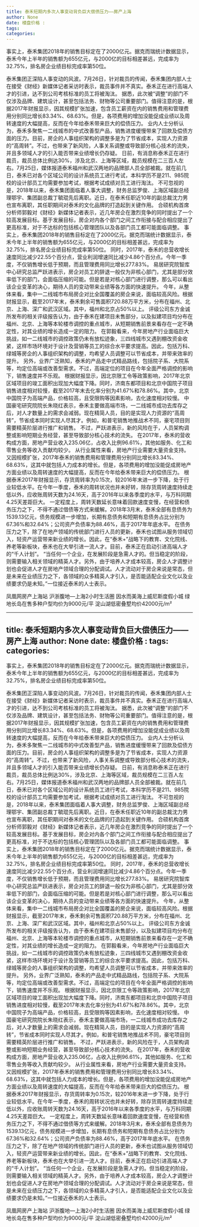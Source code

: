 ```yaml
---
title: 泰禾短期内多次人事变动背负巨大偿债压力——房产上海
author: None
date: 楼盘价格 : 
tags: 
categories: 
---
```

事实上，泰禾集团2018年的销售目标定在了2000亿元。据克而瑞统计数据显示，泰禾今年上半年的销售额为655亿元，与2000亿的目标相差甚远，完成率为32.75%，排名房企业绩目标完成率第50位。
<!-- more -->
泰禾集团正深陷人事变动的风波。7月26日，针对裁员的传闻，泰禾集团内部人士在接受《财经》新媒体记者采访时表示，裁员事件并不真实。泰禾正在进行高端人才的引进，达不到公司考核标准的员工将被淘汰。
据悉，此次被“调整”的部门不仅涉及品牌、建筑设计，甚至包括法务、财物等公司重要部门。值得注意的是，根据2017年财报显示，因其规模扩张加速，包含员工薪资在内的销售费用和管理费用分别同比增长83.34%、68.63%。但是，各项费用的增加没能促成业绩以及周转速度的大幅提高，反而在今年给泰禾带来巨大的偿债压力。
业内人士分析认为，泰禾多聚焦一二线城市的中式改善型产品，销售进度缓慢带来了回款及偿债方面的压力。目前，房企的人事组织架构的调整多是为了节省成本，实现人力资源的“高周转”。不过，也带来了新风险，人事关系调整或导致部分核心技术的流失，并且多领域人才的引入能否带来业绩增长仍存疑。
日前，有消息称泰禾正在进行裁员，裁员总体比例达30%，涉及北京、上海等区域，裁员规模在二三百人左右。7月25日，媒体报道泰禾福州和武汉两地的品牌部人员全部被裁。就在前几日，泰禾已对各个区域公司的设计系统员工进行考试，本科学历不是211、985院校的设计部员工均需要参加考试，根据考试成绩对员工进行淘汰。
不可忽视的是，2018年以来，泰禾集团面临着人事大调整，财务总监罗俊、上海区域副总经理鄂宇、集团副总裁丁毓琨先后离职。近日，在泰禾任职近10年的副总裁沈力男也宣布离职，其任职期间对泰禾的文化品牌的打造起到关键作用。
合硕机构首席分析师郭毅对《财经》新媒体记者表示，近几年房企在激烈竞争的同时提出了一个较高发展目标。基于发展目标，房企对内各个部门之间工作衔接与配合相应提出了更高标准，对于不达标的包括核心管理团队以及各部门员工都可能面临调整。
事实上，泰禾集团2018年的销售目标定在了2000亿元。据克而瑞统计数据显示，泰禾今年上半年的销售额为655亿元，与2000亿的目标相差甚远，完成率为32.75%，排名房企业绩目标完成率第50位。
同时，2017年，泰禾的总营收增长速度同比减少22.55个百分点，营业利润增速同比减少4.86个百分点。今年一季度，不仅销售增长低于预期，而且管理费用同比增长277.83%。
易居研究院智库中心研究总监严跃进表示，房企对员工的辞退一般仅为非核心部门，尤其是部分效率低下的部门，会面临压缩的可能。但是若是对核心部门进行调整，那么可以看出该企业变革的决心，期待人员的变动带来业绩等各方面的快速提升。
今年，从整体来看，集中一二线城市布局房企对比全国覆盖的房企来说，面临较高风险。根据财报显示，截至2017年末，泰禾剩余可售面积720.88万平方米，分布在福州、北京、上海、深广和武汉区域。其中，福州和北京占50%以上。
评级公司东方金诚所发布的相关评级报告认为，由于泰禾在建项目未售部分，以及拟建项目均分布在福州、北京、上海等本轮楼市调控的重点城市，从短期销售前景来看存在一定不确定性，对其业绩的增长造成一定的阻力。
在郭毅看来，今年房地产行业面临巨大挑战，如一二线城市的调控政策仍未有放松迹象，三四线城市又遇到棚改资金收紧，这样市场环境对于设计及营销等员工的综合水平要求提高。因此，包括万科、绿城等房企的人事组织架构的调整，均希望人员调整可以节省成本，并带来效率的提升。
另外，业界广泛熟知，泰禾的产品走中式精品路线，包括院子系、大院系等，均定位高端或改善型需求。不过，高端定位的项目在今年全面严格调控的影响下，销售速度并不乐观。
根据财报显示，因北京限工令等政策影响，2017年北京区域项目的竣工面积出现加大幅度下降。同时，济南东都项目和北京中国院子项目销售进度相对较慢，截至2017年末去化率分别为41.67%和78.86%。其中，北京中国院子为高端产品，价格较高，且受限购等因素影响，去化速度相对较慢。
中国豪宅研究院院长朱晓红表示，泰禾主要做高端市场，一二线城市成功去库存之后，对人才数量上的需求会减弱。现在精简人员，目的是实现人力资源的“高周转”，节省成本同时实现人尽其才。例如，和普宅销售地推战术不同，豪宅项目则需要精英阶层进行推广和销售。
不过，严跃进表示，新的风险在于，人员架构调整或影响短期业务经营，甚至导致部分核心技术的流失。
在2017年，泰禾的营收构成方面，房地产营业收入235.06亿，占收入比例96.61%，其他如服务、化工和零售业务等收入贡献均较少。
从行业属性来看，房地产行业需要大量资金支持。又因规模扩张，2017年泰禾的销售费用和管理费用分别同比增长83.34%、68.63%，这其中就包括人力成本的增长。但是，各项费用的增加没能促成房地产方面业绩以及周转速度的大幅提高，反而在今年给泰禾带来巨大的偿债压力。
根据泰禾2017年财报显示，存货周转率为0.15次，较2016年末进一步下降，处于行业较低水平。在今年一季度，泰禾的周转状况也并未好转，除存货周转速度持续走低以外，应收账周转天数为24.16天，高于2016年以来各季度的水平，与万科同期4.25天差距巨大。
一定程度上，周转天数延长意味着回款速度变慢，在经营和债务压力之下，不得不通过借债等方式来缓解。2018年3月末，泰禾全部有息债务为1539.13亿元，债务规模进一步增加，长期有息债务和短期有息债务占比分别为67.36%和32.64%；公司资产负债率为88.46%，高于2017年年底水平。
在债务压力之下，除了在地产领域的传统部门进行人员的更新，泰禾也试图从服务领域切入，轻资产运营带来新业绩的增长。因此，在“泰禾+”战略下的教育、文化院线、养老等新板块，泰禾也在大举引进一流人才。目前，泰禾正在启动引进高端人才的“千人计划”。
“当任何一个企业，在发展阶段是急需人才的。但当稳定的阶段，则需要输入相关领域的精英人才。另外，由于培养人才成本较高，房企人才调整计划也会促进人才在房地产领域合理的分配调试。人才流动对于房企来说是常态，但是未来在业绩压力之下，各领域的众多精英人才引入，是否能适配企业文化以及业绩要求仍是未知。”一位接近泰禾的人士表示。
                        
                        
                        
                        
                                        
                    
                    
                
                    
                    
                    
                
                    
                
凤凰网房产上海站
沪浙腹地—上海2小时生活圈
因水而美海上威尼斯度假小城
绿地长岛在售多种户型均价为9000元/平
淀山湖低密叠墅均价42000元/m²
	                        
	                    
	                        
	                    
---
title: 泰禾短期内多次人事变动背负巨大偿债压力——房产上海
author: None
date: 楼盘价格 : 
tags: 
categories: 
---
事实上，泰禾集团2018年的销售目标定在了2000亿元。据克而瑞统计数据显示，泰禾今年上半年的销售额为655亿元，与2000亿的目标相差甚远，完成率为32.75%，排名房企业绩目标完成率第50位。
<!-- more -->
泰禾集团正深陷人事变动的风波。7月26日，针对裁员的传闻，泰禾集团内部人士在接受《财经》新媒体记者采访时表示，裁员事件并不真实。泰禾正在进行高端人才的引进，达不到公司考核标准的员工将被淘汰。
据悉，此次被“调整”的部门不仅涉及品牌、建筑设计，甚至包括法务、财物等公司重要部门。值得注意的是，根据2017年财报显示，因其规模扩张加速，包含员工薪资在内的销售费用和管理费用分别同比增长83.34%、68.63%。但是，各项费用的增加没能促成业绩以及周转速度的大幅提高，反而在今年给泰禾带来巨大的偿债压力。
业内人士分析认为，泰禾多聚焦一二线城市的中式改善型产品，销售进度缓慢带来了回款及偿债方面的压力。目前，房企的人事组织架构的调整多是为了节省成本，实现人力资源的“高周转”。不过，也带来了新风险，人事关系调整或导致部分核心技术的流失，并且多领域人才的引入能否带来业绩增长仍存疑。
日前，有消息称泰禾正在进行裁员，裁员总体比例达30%，涉及北京、上海等区域，裁员规模在二三百人左右。7月25日，媒体报道泰禾福州和武汉两地的品牌部人员全部被裁。就在前几日，泰禾已对各个区域公司的设计系统员工进行考试，本科学历不是211、985院校的设计部员工均需要参加考试，根据考试成绩对员工进行淘汰。
不可忽视的是，2018年以来，泰禾集团面临着人事大调整，财务总监罗俊、上海区域副总经理鄂宇、集团副总裁丁毓琨先后离职。近日，在泰禾任职近10年的副总裁沈力男也宣布离职，其任职期间对泰禾的文化品牌的打造起到关键作用。
合硕机构首席分析师郭毅对《财经》新媒体记者表示，近几年房企在激烈竞争的同时提出了一个较高发展目标。基于发展目标，房企对内各个部门之间工作衔接与配合相应提出了更高标准，对于不达标的包括核心管理团队以及各部门员工都可能面临调整。
事实上，泰禾集团2018年的销售目标定在了2000亿元。据克而瑞统计数据显示，泰禾今年上半年的销售额为655亿元，与2000亿的目标相差甚远，完成率为32.75%，排名房企业绩目标完成率第50位。
同时，2017年，泰禾的总营收增长速度同比减少22.55个百分点，营业利润增速同比减少4.86个百分点。今年一季度，不仅销售增长低于预期，而且管理费用同比增长277.83%。
易居研究院智库中心研究总监严跃进表示，房企对员工的辞退一般仅为非核心部门，尤其是部分效率低下的部门，会面临压缩的可能。但是若是对核心部门进行调整，那么可以看出该企业变革的决心，期待人员的变动带来业绩等各方面的快速提升。
今年，从整体来看，集中一二线城市布局房企对比全国覆盖的房企来说，面临较高风险。根据财报显示，截至2017年末，泰禾剩余可售面积720.88万平方米，分布在福州、北京、上海、深广和武汉区域。其中，福州和北京占50%以上。
评级公司东方金诚所发布的相关评级报告认为，由于泰禾在建项目未售部分，以及拟建项目均分布在福州、北京、上海等本轮楼市调控的重点城市，从短期销售前景来看存在一定不确定性，对其业绩的增长造成一定的阻力。
在郭毅看来，今年房地产行业面临巨大挑战，如一二线城市的调控政策仍未有放松迹象，三四线城市又遇到棚改资金收紧，这样市场环境对于设计及营销等员工的综合水平要求提高。因此，包括万科、绿城等房企的人事组织架构的调整，均希望人员调整可以节省成本，并带来效率的提升。
另外，业界广泛熟知，泰禾的产品走中式精品路线，包括院子系、大院系等，均定位高端或改善型需求。不过，高端定位的项目在今年全面严格调控的影响下，销售速度并不乐观。
根据财报显示，因北京限工令等政策影响，2017年北京区域项目的竣工面积出现加大幅度下降。同时，济南东都项目和北京中国院子项目销售进度相对较慢，截至2017年末去化率分别为41.67%和78.86%。其中，北京中国院子为高端产品，价格较高，且受限购等因素影响，去化速度相对较慢。
中国豪宅研究院院长朱晓红表示，泰禾主要做高端市场，一二线城市成功去库存之后，对人才数量上的需求会减弱。现在精简人员，目的是实现人力资源的“高周转”，节省成本同时实现人尽其才。例如，和普宅销售地推战术不同，豪宅项目则需要精英阶层进行推广和销售。
不过，严跃进表示，新的风险在于，人员架构调整或影响短期业务经营，甚至导致部分核心技术的流失。
在2017年，泰禾的营收构成方面，房地产营业收入235.06亿，占收入比例96.61%，其他如服务、化工和零售业务等收入贡献均较少。
从行业属性来看，房地产行业需要大量资金支持。又因规模扩张，2017年泰禾的销售费用和管理费用分别同比增长83.34%、68.63%，这其中就包括人力成本的增长。但是，各项费用的增加没能促成房地产方面业绩以及周转速度的大幅提高，反而在今年给泰禾带来巨大的偿债压力。
根据泰禾2017年财报显示，存货周转率为0.15次，较2016年末进一步下降，处于行业较低水平。在今年一季度，泰禾的周转状况也并未好转，除存货周转速度持续走低以外，应收账周转天数为24.16天，高于2016年以来各季度的水平，与万科同期4.25天差距巨大。
一定程度上，周转天数延长意味着回款速度变慢，在经营和债务压力之下，不得不通过借债等方式来缓解。2018年3月末，泰禾全部有息债务为1539.13亿元，债务规模进一步增加，长期有息债务和短期有息债务占比分别为67.36%和32.64%；公司资产负债率为88.46%，高于2017年年底水平。
在债务压力之下，除了在地产领域的传统部门进行人员的更新，泰禾也试图从服务领域切入，轻资产运营带来新业绩的增长。因此，在“泰禾+”战略下的教育、文化院线、养老等新板块，泰禾也在大举引进一流人才。目前，泰禾正在启动引进高端人才的“千人计划”。
“当任何一个企业，在发展阶段是急需人才的。但当稳定的阶段，则需要输入相关领域的精英人才。另外，由于培养人才成本较高，房企人才调整计划也会促进人才在房地产领域合理的分配调试。人才流动对于房企来说是常态，但是未来在业绩压力之下，各领域的众多精英人才引入，是否能适配企业文化以及业绩要求仍是未知。”一位接近泰禾的人士表示。
                        
                        
                        
                        
                                        
                    
                    
                
                    
                    
                    
                
                    
                
凤凰网房产上海站
沪浙腹地—上海2小时生活圈
因水而美海上威尼斯度假小城
绿地长岛在售多种户型均价为9000元/平
淀山湖低密叠墅均价42000元/m²
	                        
	                    
	                        
	                    
